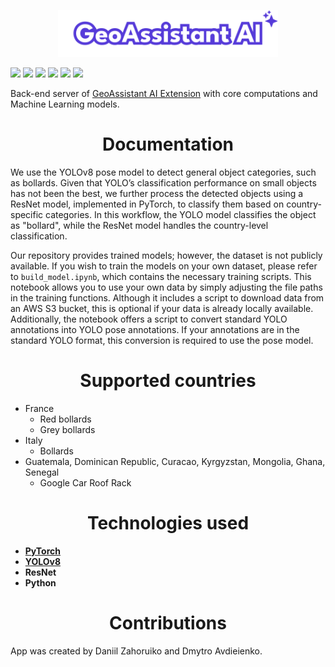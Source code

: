 <p align="center">
  <img width="70%" src="./readme_helpers/logo.svg">
</p>
<p>
  <img src="https://img.shields.io/badge/release-v1.0.0-blue?style=flat-square"/>
  <img src="https://img.shields.io/badge/release_date-september_2024-979621?style=flat-square"/>
  <img src="https://img.shields.io/badge/license-CC_BY_NC_SA_4.0-red?style=flat-square"/>
  <img src="https://img.shields.io/badge/Jupyter-Notebook-red?logo=jupyter&style=flat-square"/>
  <img src="https://img.shields.io/badge/Server-Flask-yellow?logo=flask&style=flat-square"/>
  <img src="https://img.shields.io/badge/Made_with-YOLOv8-blue?style=flat-square"/>
</p>

<p>
   Back-end server of <a href="https://github.com/daniil-zahoruiko/GeoAssistant-AI-Extension">GeoAssistant AI Extension</a> with core computations and Machine Learning models.
</p>

<h1 align="center">Documentation</h1>

We use the YOLOv8 pose model to detect general object categories, such as bollards. Given that YOLO’s classification performance on small objects has not been the best, we further process the detected objects using a ResNet model, implemented in PyTorch, to classify them based on country-specific categories. In this workflow, the YOLO model classifies the object as "bollard", while the ResNet model handles the country-level classification.

Our repository provides trained models; however, the dataset is not publicly available. If you wish to train the models on your own dataset, please refer to `build_model.ipynb`, which contains the necessary training scripts. This notebook allows you to use your own data by simply adjusting the file paths in the training functions. Although it includes a script to download data from an AWS S3 bucket, this is optional if your data is already locally available. Additionally, the notebook offers a script to convert standard YOLO annotations into YOLO pose annotations. If your annotations are in the standard YOLO format, this conversion is required to use the pose model.

<h1 align="center">Supported countries</h1>

- France
  * Red bollards
  * Grey bollards
- Italy
  * Bollards
- Guatemala, Dominican Republic, Curacao, Kyrgyzstan, Mongolia, Ghana, Senegal
  * Google Car Roof Rack

<h1 align="center">Technologies used</h1>

- **<a href="https://pytorch.org/docs/stable/index.html">PyTorch</a>**
- **<a href="https://github.com/ultralytics/ultralytics">YOLOv8</a>**
- **ResNet**
- **Python**

<h1 align="center">Contributions</h1>
App was created by Daniil Zahoruiko and Dmytro Avdieienko.
